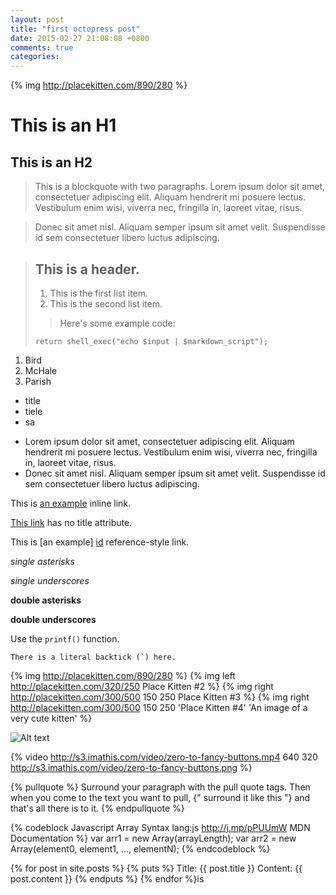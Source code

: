 ```yaml
---
layout: post
title: "first octopress post"
date: 2015-02-27 21:08:08 +0800
comments: true
categories: 
---
```


{% img http://placekitten.com/890/280 %}
<!-- more -->
This is an H1
=============

This is an H2
-------------

> This is a blockquote with two paragraphs. Lorem ipsum dolor sit amet,
consectetuer adipiscing elit. Aliquam hendrerit mi posuere lectus.
Vestibulum enim wisi, viverra nec, fringilla in, laoreet vitae, risus.

> Donec sit amet nisl. Aliquam semper ipsum sit amet velit. Suspendisse
id sem consectetuer libero luctus adipiscing.

> ## This is a header.
> 
> 1.   This is the first list item.
> 2.   This is the second list item.
> 
> >Here's some example code:
> 
>     return shell_exec("echo $input | $markdown_script");


1.  Bird
4.  McHale
3.  Parish

- title
- tiele
- sa

*   Lorem ipsum dolor sit amet, consectetuer adipiscing elit.
    Aliquam hendrerit mi posuere lectus. Vestibulum enim wisi,
    viverra nec, fringilla in, laoreet vitae, risus.
*   Donec sit amet nisl. Aliquam semper ipsum sit amet velit.
    Suspendisse id sem consectetuer libero luctus adipiscing.
    
    
This is [an example](http://example.com/ "Title") inline link.

[This link](http://example.net/) has no title attribute.

[id]: http://example.com/  "Optional Title Here"

This is [an example] [id] reference-style link.

*single asterisks*

_single underscores_

**double asterisks**

__double underscores__

Use the `printf()` function.

``There is a literal backtick (`) here.``



{% img http://placekitten.com/890/280 %}
{% img left http://placekitten.com/320/250 Place Kitten #2 %}
{% img right http://placekitten.com/300/500 150 250 Place Kitten #3 %}
{% img right http://placekitten.com/300/500 150 250 'Place Kitten #4' 'An image of a very cute kitten' %}

![Alt text](http://placekitten.com/320/250 "Optional title")

{% video http://s3.imathis.com/video/zero-to-fancy-buttons.mp4 640 320 http://s3.imathis.com/video/zero-to-fancy-buttons.png %}

{% pullquote %}
Surround your paragraph with the pull quote tags. Then when you come to
the text you want to pull, {" surround it like this "} and that's all there is to it.
{% endpullquote %}

{% codeblock Javascript Array Syntax lang:js http://j.mp/pPUUmW MDN Documentation %}
var arr1 = new Array(arrayLength);
var arr2 = new Array(element0, element1, ..., elementN);
{% endcodeblock %}

{% for post in site.posts %}
{% puts %}
Title: {{ post.title }}
Content: {{ post.content }}
{% endputs %}
{% endfor %}is